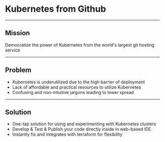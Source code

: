# Kubernetes from Github

---

## Mission

Democratize the power of Kubernetes from the world's largest git hosting service

---

## Problem

- Kubernetes is underutilized due to the high barrier of deployment
- Lack of affordable and practical resources to utilize Kubernetes
- Confusing and non-intuitive jargons leading to lower spread

---

## Solution

- One-tap solution for using and experimenting with Kubernetes clusters
- Develop & Test & Publish your code directly inside in web-based IDE
- Instantly fix and integrates with terraform for flexibility

